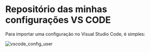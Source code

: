 # Repositório das minhas configurações VS CODE

Para importar uma configuração no Visual Studio Code, é simples:


![vscode_config_user](https://user-images.githubusercontent.com/15057595/214431895-a204020f-3829-46b9-a2ad-35340d4a0e26.gif)
